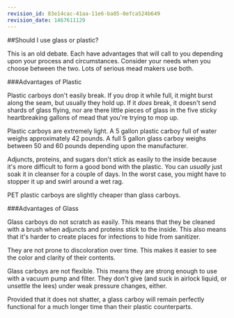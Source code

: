 ```yaml
---
revision_id: 83e14cac-41aa-11e6-ba85-0efca524b649
revision_date: 1467611129
---
```


##Should I use glass or plastic?

This is an old debate. Each have advantages that will call to you depending upon your process and circumstances. Consider your needs when you choose between the two. Lots of serious mead makers use both.

###Advantages of Plastic

Plastic carboys don't easily break. If you drop it while full, it might burst along the seam, but usually they hold up. If it *does* break, it doesn't send shards of glass flying, nor are there little pieces of glass in the five sticky heartbreaking gallons of mead that you're trying to mop up.

Plastic carboys are extremely light. A 5 gallon plastic carboy full of water weighs approximately 42 pounds. A full 5 gallon glass carboy weighs between 50 and 60 pounds depending upon the manufacturer.

Adjuncts, proteins, and sugars don't stick as easily to the inside because it's more difficult to form a good bond with the plastic. You can *usually* just soak it in cleanser for a couple of days. In the worst case, you might have to stopper it up and swirl around a wet rag.

PET plastic carboys are slightly cheaper than glass carboys.

###Advantages of Glass

Glass carboys do not scratch as easily. This means that they be cleaned with a brush when adjuncts and proteins stick to the inside. This also means that it's harder to create places for infections to hide from sanitizer.

They are not prone to discoloration over time. This makes it easier to see the color and clarity of their contents.

Glass carboys are not flexible. This means they are strong enough to use with a vacuum pump and filter. They don't give (and suck in airlock liquid, or unsettle the lees) under weak pressure changes, either.

Provided that it does not shatter, a glass carboy will remain perfectly functional for a much longer time than their plastic counterparts.